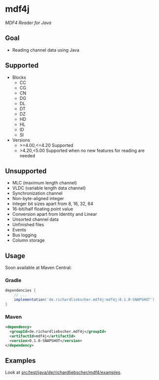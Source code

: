 # mdf4j
*MDF4 Reader for Java*

## Goal

* Reading channel data using Java

## Supported

* Blocks
  * CC
  * CG
  * CN
  * DG
  * DL
  * DT
  * DZ
  * HD
  * HL
  * ID
  * SI
* Versions
  * \>=4.00,<=4.20 Supported
  * \>4.20,<5.00 Supported when no new features for reading are needed

## Unsupported
* MLC (maximum length channel)
* VLDC (variable length data channel)
* Synchronization channel
* Non-byte-aligned integer
* Integer bit sizes apart from 8, 16, 32, 64
* 16-bit/half floating point value
* Conversion apart from Identity and Linear
* Unsorted channel data
* Unfinished files
* Events
* Bus logging
* Column storage

## Usage

Soon available at Maven Central:

### Gradle
```groovy
dependencies {
    // ...
    implementation('de.richardliebscher.mdf4j:mdf4j:0.1.0-SNAPSHOT')
}
```

### Maven
```xml
<dependency>
  <groupId>de.richardliebscher.mdf4j</groupId>
  <artifactId>mdf4j</artifactId>
  <version>0.1.0-SNAPSHOT</version>
</dependency>
```

## Examples

Look at [src/test/java/de/richardliebscher/mdf4/examples](src/test/java/de/richardliebscher/mdf4/examples).

